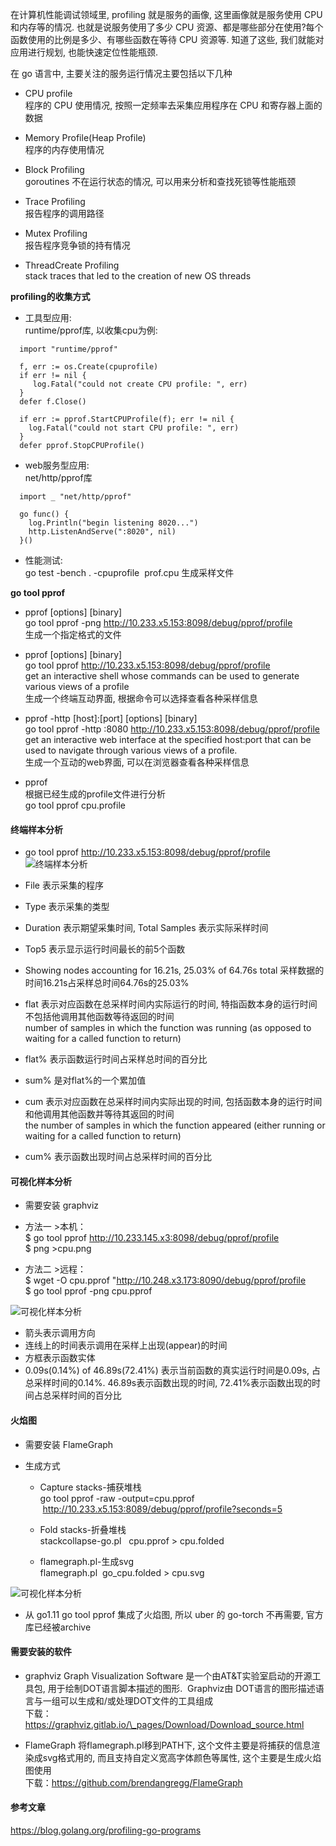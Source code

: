 在计算机性能调试领域里, profiling 就是服务的画像, 这里画像就是服务使用 CPU 和内存等的情况. 也就是说服务使用了多少 CPU 资源、都是哪些部分在使用?每个函数使用的比例是多少、有哪些函数在等待 CPU 资源等. 知道了这些, 我们就能对应用进行规划, 也能快速定位性能瓶颈.   

在 go 语言中, 主要关注的服务运行情况主要包括以下几种
* CPU profile  
程序的 CPU 使用情况, 按照一定频率去采集应用程序在 CPU 和寄存器上面的数据  

* Memory Profile(Heap Profile)  
程序的内存使用情况  

* Block Profiling  
goroutines 不在运行状态的情况, 可以用来分析和查找死锁等性能瓶颈   

* Trace Profiling  
报告程序的调用路径  

* Mutex Profiling  
报告程序竞争锁的持有情况   

* ThreadCreate Profiling  
stack traces that led to the creation of new OS threads   

__profiling的收集方式__

* 工具型应用:  
runtime/pprof库, 以收集cpu为例:
```
  import "runtime/pprof"
  
  f, err := os.Create(cpuprofile)
  if err != nil {
     log.Fatal("could not create CPU profile: ", err)
  }
  defer f.Close()
  
  if err := pprof.StartCPUProfile(f); err != nil {
    log.Fatal("could not start CPU profile: ", err)
  }
  defer pprof.StopCPUProfile()      
```

* web服务型应用:  
net/http/pprof库    
```
  import _ "net/http/pprof"
  
  go func() {
    log.Println("begin listening 8020...")
    http.ListenAndServe(":8020", nil)            
  }()
```

* 性能测试:  
go test -bench . -cpuprofile  prof.cpu 生成采样文件   

__go tool pprof__ 
*  pprof <format> [options] [binary] <source>  
 go tool pprof -png http://10.233.x5.153:8098/debug/pprof/profile   
 生成一个指定格式的文件
 
* pprof [options] [binary] <source>  
go tool pprof http://10.233.x5.153:8098/debug/pprof/profile    
get an interactive shell whose commands can be used to generate various views of a profile  
生成一个终端互动界面, 根据命令可以选择查看各种采样信息

* pprof -http [host]:[port] [options] [binary] <source>  
go tool pprof -http :8080  http://10.233.x5.153:8098/debug/pprof/profile     
get an interactive web interface at the specified host:port that can be used to navigate through various views of a profile.     
生成一个互动的web界面, 可以在浏览器查看各种采样信息

* pprof <source>  
根据已经生成的profile文件进行分析    
go tool pprof cpu.profile  

#### 终端样本分析
* go tool pprof http://10.233.x5.153:8098/debug/pprof/profile  
![终端样本分析](./pic/terminal.png)

* File 表示采集的程序
* Type 表示采集的类型
* Duration 表示期望采集时间, Total Samples 表示实际采样时间
* Top5 表示显示运行时间最长的前5个函数
* Showing nodes accounting for 16.21s, 25.03% of 64.76s total 采样数据的时间16.21s占采样总时间64.76s的25.03%
* flat 表示对应函数在总采样时间内实际运行的时间, 特指函数本身的运行时间不包括他调用其他函数等待返回的时间   
number of samples in which the function was running (as opposed to waiting for a called function to return)
* flat% 表示函数运行时间占采样总时间的百分比
* sum% 是对flat%的一个累加值
* cum 表示对应函数在总采样时间内实际出现的时间, 包括函数本身的运行时间和他调用其他函数并等待其返回的时间   
the number of samples in which the function appeared (either running or waiting for a called function to return)
* cum% 表示函数出现时间占总采样时间的百分比

#### 可视化样本分析
* 需要安装 graphviz

* 方法一 >本机：  
$ go tool pprof  http://10.233.145.x3:8098/debug/pprof/profile  
$ png >cpu.png

* 方法二 >远程：  
$ wget -O cpu.pprof "http://10.248.x3.173:8090/debug/pprof/profile  
$ go tool pprof -png cpu.pprof  

![可视化样本分析](./pic/graphviz.png)

* 箭头表示调用方向
* 连线上的时间表示调用在采样上出现(appear)的时间
* 方框表示函数实体
* 0.09s(0.14%) of 46.89s(72.41%) 表示当前函数的真实运行时间是0.09s, 占总采样时间的0.14%. 46.89s表示函数出现的时间, 72.41%表示函数出现的时间占总采样时间的百分比

#### 火焰图
* 需要安装 FlameGraph

* 生成方式

  * Capture stacks-捕获堆栈  
  go tool pprof -raw -output=cpu.pprof  http://10.233.x5.153:8089/debug/pprof/profile?seconds=5

  * Fold stacks-折叠堆栈  
  stackcollapse-go.pl   cpu.pprof > cpu.folded

  * flamegraph.pl-生成svg  
  flamegraph.pl  go_cpu.folded > cpu.svg   
  
![可视化样本分析](./pic/cpu.svg)

* 从 go1.11 go tool pprof 集成了火焰图, 所以 uber 的 go-torch 不再需要, 官方库已经被archive

#### 需要安装的软件
* graphviz
Graph Visualization Software 是一个由AT&amp;T实验室启动的开源工具包, 用于绘制DOT语言脚本描述的图形.  Graphviz由 DOT语言的图形描述语言与一组可以生成和/或处理DOT文件的工具组成  
下载：https://graphviz.gitlab.io/\_pages/Download/Download_source.html   

* FlameGraph
将flamegraph.pl移到PATH下, 这个文件主要是将捕获的信息渲染成svg格式用的, 而且支持自定义宽高字体颜色等属性, 这个主要是生成火焰图使用  
下载：https://github.com/brendangregg/FlameGraph

#### 参考文章
https://blog.golang.org/profiling-go-programs
